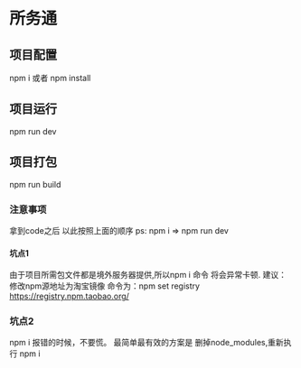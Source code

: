 # 所务通

## 项目配置
npm i 或者 npm install

## 项目运行
npm run dev

## 项目打包
npm run build

### 注意事项
拿到code之后 以此按照上面的顺序 ps: npm i => npm run dev 

#### 坑点1
由于项目所需包文件都是境外服务器提供,所以npm i 命令 将会异常卡顿. 建议： 修改npm源地址为淘宝镜像 命令为：npm set registry https://registry.npm.taobao.org/ 

### 坑点2
npm i 报错的时候，不要慌。 最简单最有效的方案是 删掉node_modules,重新执行 npm i


